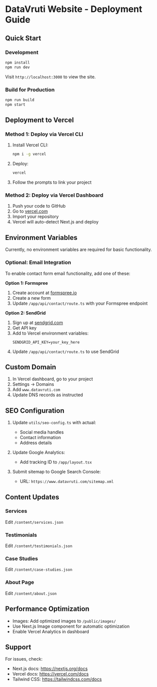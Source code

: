 # DataVruti Website - Deployment Guide

## Quick Start

### Development
```bash
npm install
npm run dev
```

Visit `http://localhost:3000` to view the site.

### Build for Production
```bash
npm run build
npm start
```

## Deployment to Vercel

### Method 1: Deploy via Vercel CLI
1. Install Vercel CLI:
   ```bash
   npm i -g vercel
   ```

2. Deploy:
   ```bash
   vercel
   ```

3. Follow the prompts to link your project

### Method 2: Deploy via Vercel Dashboard
1. Push your code to GitHub
2. Go to [vercel.com](https://vercel.com)
3. Import your repository
4. Vercel will auto-detect Next.js and deploy

## Environment Variables
Currently, no environment variables are required for basic functionality.

### Optional: Email Integration
To enable contact form email functionality, add one of these:

**Option 1: Formspree**
1. Create account at [formspree.io](https://formspree.io)
2. Create a new form
3. Update `/app/api/contact/route.ts` with your Formspree endpoint

**Option 2: SendGrid**
1. Sign up at [sendgrid.com](https://sendgrid.com)
2. Get API key
3. Add to Vercel environment variables:
   ```
   SENDGRID_API_KEY=your_key_here
   ```
4. Update `/app/api/contact/route.ts` to use SendGrid

## Custom Domain
1. In Vercel dashboard, go to your project
2. Settings → Domains
3. Add `www.datavruti.com`
4. Update DNS records as instructed

## SEO Configuration
1. Update `utils/seo-config.ts` with actual:
   - Social media handles
   - Contact information
   - Address details

2. Update Google Analytics:
   - Add tracking ID to `/app/layout.tsx`

3. Submit sitemap to Google Search Console:
   - URL: `https://www.datavruti.com/sitemap.xml`

## Content Updates

### Services
Edit `/content/services.json`

### Testimonials
Edit `/content/testimonials.json`

### Case Studies
Edit `/content/case-studies.json`

### About Page
Edit `/content/about.json`

## Performance Optimization
- Images: Add optimized images to `/public/images/`
- Use Next.js Image component for automatic optimization
- Enable Vercel Analytics in dashboard

## Support
For issues, check:
- Next.js docs: https://nextjs.org/docs
- Vercel docs: https://vercel.com/docs
- Tailwind CSS: https://tailwindcss.com/docs
